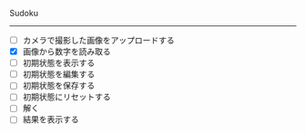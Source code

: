 Sudoku

-----

- [ ] カメラで撮影した画像をアップロードする
- [x] 画像から数字を読み取る
- [ ] 初期状態を表示する
- [ ] 初期状態を編集する
- [ ] 初期状態を保存する
- [ ] 初期状態にリセットする
- [ ] 解く
- [ ] 結果を表示する
